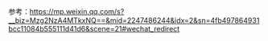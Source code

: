 参考：https://mp.weixin.qq.com/s?__biz=Mzg2NzA4MTkxNQ==&mid=2247486244&idx=2&sn=4fb497864931bcc11084b555111d41d6&scene=21#wechat_redirect